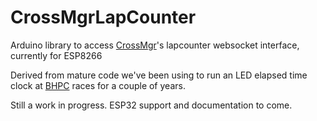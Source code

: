 # CrossMgrLapCounter
Arduino library to access [CrossMgr](https://github.com/esitarski/CrossMgr)'s lapcounter websocket interface, currently for ESP8266

Derived from mature code we've been using to run an LED elapsed time clock at [BHPC](http://www.bhpc.org.uk/) races for a couple of years.

Still a work in progress.  ESP32 support and documentation to come.
